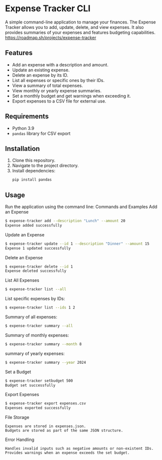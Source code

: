 # Expense Tracker CLI

A simple command-line application to manage your finances. The Expense Tracker allows you to add, update, delete, and view expenses. It also provides summaries of your expenses and features budgeting capabilities.
https://roadmap.sh/projects/expense-tracker
## Features

- Add an expense with a description and amount.
- Update an existing expense.
- Delete an expense by its ID.
- List all expenses or specific ones by their IDs.
- View a summary of total expenses.
- View monthly or yearly expense summaries.
- Set a monthly budget and get warnings when exceeding it.
- Export expenses to a CSV file for external use.

## Requirements

- Python 3.9
- `pandas` library for CSV export

## Installation

1. Clone this repository.
2. Navigate to the project directory.
3. Install dependencies:
   ```bash
   pip install pandas
    ```
   
## Usage

Run the application using the command line:
Commands and Examples
Add an Expense
```bash
$ expense-tracker add --description "Lunch" --amount 20
Expense added successfully
```
Update an Expense
```bash
$ expense-tracker update --id 1 --description "Dinner" --amount 15
Expense 1 updated successfully
```
Delete an Expense
```bash
$ expense-tracker delete --id 1
Expense deleted successfully
```
List All Expenses
```bash
$ expense-tracker list --all
```
List specific expenses by IDs:
```bash
$ expense-tracker list --ids 1 2
```
Summary of all expenses:
```bash
$ expense-tracker summary --all
```
Summary of monthly expenses:
```bash
$ expense-tracker summary --month 8
```
summary of yearly expenses:
```bash
$ expense-tracker summary --year 2024
```
Set a Budget
```bash
$ expense-tracker setbudget 500
Budget set successfully
```
Export Expenses
```bash
$ expense-tracker export expenses.csv
Expenses exported successfully
```
File Storage

    Expenses are stored in expenses.json.
    Budgets are stored as part of the same JSON structure.

Error Handling

    Handles invalid inputs such as negative amounts or non-existent IDs.
    Provides warnings when an expense exceeds the set budget.